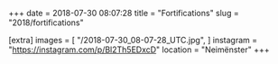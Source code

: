 +++
date = 2018-07-30 08:07:28
title = "Fortifications"
slug = "2018/fortifications"

[extra]
images = [
    "/2018-07-30_08-07-28_UTC.jpg",
]
instagram = "https://instagram.com/p/Bl2Th5EDxcD"
location = "Neimënster"
+++

